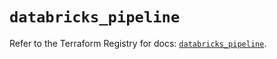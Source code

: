 # `databricks_pipeline`

Refer to the Terraform Registry for docs: [`databricks_pipeline`](https://registry.terraform.io/providers/databricks/databricks/1.73.0/docs/resources/pipeline).
